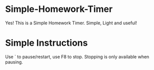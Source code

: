 # Simple-Homework-Timer
Yes! This is a Simple Homework Timer. Simple, Light and useful!

# Simple Instructions
Use ` to pause/restart, use F8 to stop. Stopping is only available when pausing.
